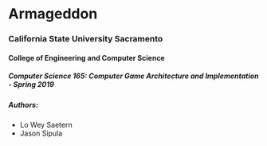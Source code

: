 # Armageddon

### California State University Sacramento
#### College of Engineering and Computer Science
##### Computer Science 165: Computer Game Architecture and Implementation - Spring 2019

##### Authors:

* Lo Wey Saetern
* Jason Sipula
